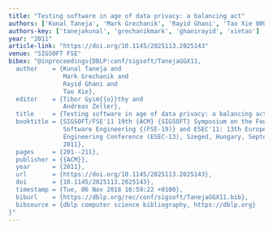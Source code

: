 ```yaml
---
title: "Testing software in age of data privacy: a balancing act"
authors: ['Kunal Taneja', 'Mark Grechanik', 'Rayid Ghani', 'Tao Xie 0001']
authors-key: ['tanejakunal', 'grechanikmark', 'ghanirayid', 'xietao']
year: "2011"
article-link: "https://doi.org/10.1145/2025113.2025143"
venue: "SIGSOFT FSE"
bibex: "@inproceedings{DBLP:conf/sigsoft/TanejaGGX11,
  author    = {Kunal Taneja and
               Mark Grechanik and
               Rayid Ghani and
               Tao Xie},
  editor    = {Tibor Gyim{{o}}thy and
               Andreas Zeller},
  title     = {Testing software in age of data privacy: a balancing act},
  booktitle = {SIGSOFT/FSE'11 19th {ACM} {SIGSOFT} Symposium on the Foundations of
               Software Engineering {(FSE-19)} and ESEC'11: 13th European Software
               Engineering Conference (ESEC-13), Szeged, Hungary, September 5-9,
               2011},
  pages     = {201--211},
  publisher = {{ACM}},
  year      = {2011},
  url       = {https://doi.org/10.1145/2025113.2025143},
  doi       = {10.1145/2025113.2025143},
  timestamp = {Tue, 06 Nov 2018 16:59:22 +0100},
  biburl    = {https://dblp.org/rec/conf/sigsoft/TanejaGGX11.bib},
  bibsource = {dblp computer science bibliography, https://dblp.org}
}"
---
```

